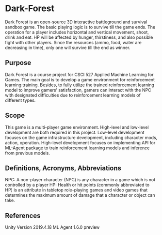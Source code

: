 # Dark-Forest
Dark Forest is an open-source 3D interactive battleground and survival sandbox game. The basic playing logic is to survive till the game ends. The operation for a player includes horizontal and vertical movement, shoot, drink and eat. HP will be affected by hunger, thirstiness, and also possible fight with other players. Since the resources (ammo, food, water are decreasing in time), only one will survive till the end as winner.
## Purpose
Dark Forest is a course project for CSCI 527 Applied Machine Learning for Games. The main goal is to develop a game environment for reinforcement learning training. Besides, to fully utilize the trained reinforcement learning model to improve gamers’ satisfaction, gamers can interact with the NPC with designated difficulties due to reinforcement learning models of different types.
## Scope
This game is a multi-player game environment. High-level and low-level development are  both required in this project. Low-level development focuses on the game infrastructure development, including character mods, action, operation. High-level development focuses on implementing API for ML-Agent package to train reinforcement learning models and inference from previous models.
## Definitions, Acronyms, Abbreviations
NPC: A non-player character (NPC) is any character in a game which is not controlled by a player
HP: Health or hit points (commonly abbreviated to HP) is an attribute in tabletop role-playing games and video games that determines the maximum amount of damage that a character or object can take.
## References
Unity Version 2019.4.18
ML Agent 1.6.0 preview
